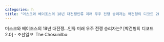 ```yaml
---
categories: h
title: "머스크와 베이조스의 18년 대전쟁인류 미래 우주 전쟁 승리자는 박건형의 디코드 20  조선일보  The Chosunilbo"
---
```

머스크와 베이조스의 18년 대전쟁...인류 미래 우주 전쟁 승리자는? [박건형의 디코드 2.0] - 조선일보&nbsp;&nbsp;The Chosunilbo